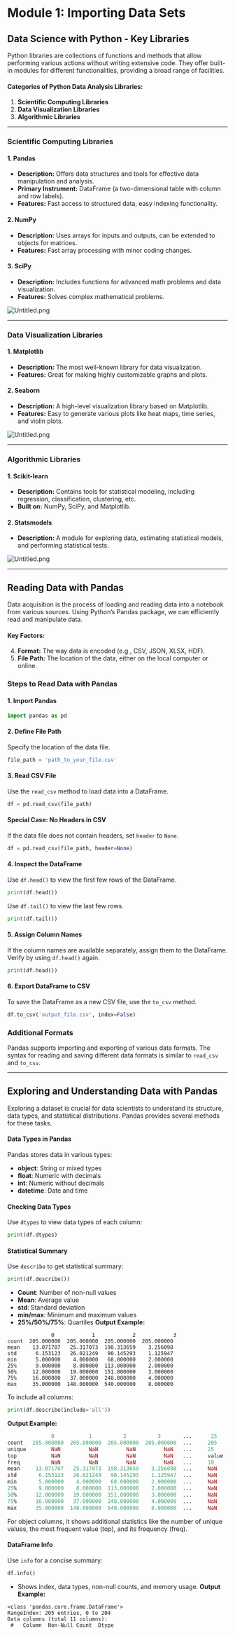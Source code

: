 

# Module 1: Importing Data Sets
## Data Science with Python - Key Libraries
Python libraries are collections of functions and methods that allow performing various actions without writing extensive code. They offer built-in modules for different functionalities, providing a broad range of facilities.
#### Categories of Python Data Analysis Libraries:
1. **Scientific Computing Libraries**
2. **Data Visualization Libraries**
3. **Algorithmic Libraries**

___
### Scientific Computing Libraries
#### 1. **Pandas**
- **Description:** Offers data structures and tools for effective data manipulation and analysis.
- **Primary Instrument:** DataFrame (a two-dimensional table with column and row labels).
- **Features:** Fast access to structured data, easy indexing functionality.
#### 2. **NumPy**
- **Description:** Uses arrays for inputs and outputs, can be extended to objects for matrices.
- **Features:** Fast array processing with minor coding changes.
#### 3. **SciPy**
- **Description:** Includes functions for advanced math problems and data visualization.
- **Features:** Solves complex mathematical problems.

![Untitled.png](https://prod-files-secure.s3.us-west-2.amazonaws.com/03e82b26-cccb-4906-bb56-adabcbdc0655/997ac361-58a8-4f04-bb0f-79fea4baa761/Untitled.png?X-Amz-Algorithm=AWS4-HMAC-SHA256&X-Amz-Content-Sha256=UNSIGNED-PAYLOAD&X-Amz-Credential=ASIAZI2LB466TEPPOHZF%2F20250129%2Fus-west-2%2Fs3%2Faws4_request&X-Amz-Date=20250129T132042Z&X-Amz-Expires=3600&X-Amz-Security-Token=IQoJb3JpZ2luX2VjEIX%2F%2F%2F%2F%2F%2F%2F%2F%2F%2FwEaCXVzLXdlc3QtMiJHMEUCIGDFWCgAC3yCyUNUMQ5%2BnJ78FTo8C2DztbvG1O9ScZelAiEA%2FEVij4VCxOoWE22ve2MmaiGInYANIma8Vay0k%2BaO6WoqiAQIjv%2F%2F%2F%2F%2F%2F%2F%2F%2F%2FARAAGgw2Mzc0MjMxODM4MDUiDA9DYV7ZywLHEDh%2FlyrcAyI3Au8VoXQXrtNoiztxSF8hQqsdqlw70i0NlEPkiRxYYAXZPh5Jm34ihze8IU%2FPvk6%2F2RwdVSymNAlkHkEEHv9j%2Fm1BKC1BoOi1GMAEErzz7VF6bV6JSPiU%2B5h3Yr1zwSZ7eiZNcSrAk5n02vnCUud7bBoX7n1gWhvPtWW9Uml%2Fu1v0aem%2Fgeds47Dz1MsTyDgtfyQwttOjvk%2BSV3oDj0vkRh90uUSEQfp9i4JgDPK4576xXtuD5wni0XUus544b03lORgVYdXTspaKLvyzbb3gcDwHefD6JJeWIaQ0cvIxr1gzIcdV59x1OvPpJzVmb5SNdakmk2KewRjbJuDe75H1XYTVwTt2L5e7pJNIYOlSrusg3fcEo5FgX6cxyOxb58tqKCcQZuCE7yyqJ9UHz2nqg%2B7aBRprhVL%2F0cHRulNBEtcMJRGSu0sbr786OFIVS0lIX%2BUZMrs6sXar2coH%2BQBHP7g1LHkaXAb5o9GHS4aqsOl5rE89WToLxBcBQ%2B%2F4VmwVIHDkrpdYcasznSBVn7WFVcdfyRBRIhZE4d6Jj9vCpqp8zs%2F9O%2FKjqhsWE96re1ggwSKx%2BNss49Yq5UlXqCxTg6LjvvhTfSKAmkPCwqXhHnNUkieAvXsjz3XgMLnL6LwGOqUBkI2CC6VpcF5NG3NRwiz0BPUW7qvCB6OvtI65lfk2nm7rXDR%2FkLQmK%2BIwg1qiMKTzaPc3F%2FNETJTFkn1Z%2BHj6w6UpwKhvx%2F3maqImbwjGCXNnvIsAJl9MGBwk9oiFfeDg4yweKK3HQ7HSIfojPo1kU%2F2DexeMByKaPkWE3OGxeb6EvbPSw00uShyJiFgM4X14%2B0LZ2UBl%2FBvgq0bAYXEUdMNKun3t&X-Amz-Signature=23c1fbc294de3598e6e0a05d4df6e7bfd84238202486dbf17c462f2011e7e8ed&X-Amz-SignedHeaders=host&x-id=GetObject)
___
### Data Visualization Libraries
#### 1. **Matplotlib**
- **Description:** The most well-known library for data visualization.
- **Features:** Great for making highly customizable graphs and plots.
#### 2. **Seaborn**
- **Description:** A high-level visualization library based on Matplotlib.
- **Features:** Easy to generate various plots like heat maps, time series, and violin plots.

![Untitled.png](https://prod-files-secure.s3.us-west-2.amazonaws.com/03e82b26-cccb-4906-bb56-adabcbdc0655/733d1e42-5a53-4fd8-90c1-3d85254369a6/Untitled.png?X-Amz-Algorithm=AWS4-HMAC-SHA256&X-Amz-Content-Sha256=UNSIGNED-PAYLOAD&X-Amz-Credential=ASIAZI2LB466S44UW25Z%2F20250129%2Fus-west-2%2Fs3%2Faws4_request&X-Amz-Date=20250129T132041Z&X-Amz-Expires=3600&X-Amz-Security-Token=IQoJb3JpZ2luX2VjEIX%2F%2F%2F%2F%2F%2F%2F%2F%2F%2FwEaCXVzLXdlc3QtMiJHMEUCIQDIOhA55EjiNicj%2FCy7%2BaMd%2BSu1DIkRLkHo3aAjzYnINgIgbZyqfxmdiFWGNO3bkOHYxJOhgMEv7j3o9wXgwfeGGsYqiAQIjv%2F%2F%2F%2F%2F%2F%2F%2F%2F%2FARAAGgw2Mzc0MjMxODM4MDUiDKP1IrqO5plza3mqjircA02Atqsd2AmWg6DUvDju1ExtsxtvnWe8n546y2aUqM3uOSsuDFncLd09KwjL6EFOImsaNVsIUWUAgzpfUEGHayLH8dpNPuNcG92KR%2FBuiuUuz9xTNZrvCpLHO5cftkABL5wrrMDcciy7Bne2%2FTXVl9qSu4997%2F5CSXFxnVWddcrdLaBnpHNhxdzR2%2FlC9orPV8H2MuZCrit1r205eVMtihaOkA0B0U3%2FxSQdA7GcP2b1DC2Umvgt7C5ReI80x3JYcSLLkX20kYFik1HA%2B2xqTu7%2Bja3yWZtdXZjCQV%2B%2F7eQYKv7VAZsPGUkwRMekZvpcG385nqDNNlnqVIZlDtg5OofxIUNIuCjKcQIPELNgRdoYcWPVSbZTi9iXCAM2vtxhl7R0hLNYmD14gj%2FzGHkgspnA3UePrktN%2FB1TiK6MlnQwcywWNSc2n0PRXo9rZ6cx%2FmIqzNZL7LwUhHsfKwqznSXHnp8qnuWjFdaZZMlufArPu%2B7xSBW1QAeckwYk4ymubPoh4F1ZdISYv%2BFj6wDyncxiAIn2XdVqePtba2xLy0hgp5Hx84kykZW508VrCInWniYhU4FziQoY53%2FJ5SveZq4qE4Ml6BW0IlruhWWfkVXuItu0yFtJABJwUK62MNHL6LwGOqUBHr18f%2F1LipR38M6V%2FKTZ36RxhqJakVS8fxXLPz1%2FNaUx7DY7mKdSWG6%2Bk096%2FqbHo1yKIA8Gu8duFadNhtd1edQMvFzxHhaFStWcMdLiZvLME0FTDT3N5ccBpiM4i3PLMUHFiYLO%2BxOhgDSp%2B1G%2BSsjRv0zqSr%2F7PZ8%2Fz%2FQyBezN6ETPzZQ03BgCEDalfV2nTY3CQV%2FiG1YGCnHN6Z%2BTWRwukEJQ&X-Amz-Signature=fea2be615aa7d68b90af932fd6c4849f41a5d7763ea0636866592d0403d84de0&X-Amz-SignedHeaders=host&x-id=GetObject)
___
### Algorithmic Libraries
#### 1. **Scikit-learn**
- **Description:** Contains tools for statistical modeling, including regression, classification, clustering, etc.
- **Built on:** NumPy, SciPy, and Matplotlib.
#### 2. **Statsmodels**
- **Description:** A module for exploring data, estimating statistical models, and performing statistical tests.

![Untitled.png](https://prod-files-secure.s3.us-west-2.amazonaws.com/03e82b26-cccb-4906-bb56-adabcbdc0655/c62885f5-417d-4179-834f-d68f8f2bdf39/Untitled.png?X-Amz-Algorithm=AWS4-HMAC-SHA256&X-Amz-Content-Sha256=UNSIGNED-PAYLOAD&X-Amz-Credential=ASIAZI2LB466S44UW25Z%2F20250129%2Fus-west-2%2Fs3%2Faws4_request&X-Amz-Date=20250129T132041Z&X-Amz-Expires=3600&X-Amz-Security-Token=IQoJb3JpZ2luX2VjEIX%2F%2F%2F%2F%2F%2F%2F%2F%2F%2FwEaCXVzLXdlc3QtMiJHMEUCIQDIOhA55EjiNicj%2FCy7%2BaMd%2BSu1DIkRLkHo3aAjzYnINgIgbZyqfxmdiFWGNO3bkOHYxJOhgMEv7j3o9wXgwfeGGsYqiAQIjv%2F%2F%2F%2F%2F%2F%2F%2F%2F%2FARAAGgw2Mzc0MjMxODM4MDUiDKP1IrqO5plza3mqjircA02Atqsd2AmWg6DUvDju1ExtsxtvnWe8n546y2aUqM3uOSsuDFncLd09KwjL6EFOImsaNVsIUWUAgzpfUEGHayLH8dpNPuNcG92KR%2FBuiuUuz9xTNZrvCpLHO5cftkABL5wrrMDcciy7Bne2%2FTXVl9qSu4997%2F5CSXFxnVWddcrdLaBnpHNhxdzR2%2FlC9orPV8H2MuZCrit1r205eVMtihaOkA0B0U3%2FxSQdA7GcP2b1DC2Umvgt7C5ReI80x3JYcSLLkX20kYFik1HA%2B2xqTu7%2Bja3yWZtdXZjCQV%2B%2F7eQYKv7VAZsPGUkwRMekZvpcG385nqDNNlnqVIZlDtg5OofxIUNIuCjKcQIPELNgRdoYcWPVSbZTi9iXCAM2vtxhl7R0hLNYmD14gj%2FzGHkgspnA3UePrktN%2FB1TiK6MlnQwcywWNSc2n0PRXo9rZ6cx%2FmIqzNZL7LwUhHsfKwqznSXHnp8qnuWjFdaZZMlufArPu%2B7xSBW1QAeckwYk4ymubPoh4F1ZdISYv%2BFj6wDyncxiAIn2XdVqePtba2xLy0hgp5Hx84kykZW508VrCInWniYhU4FziQoY53%2FJ5SveZq4qE4Ml6BW0IlruhWWfkVXuItu0yFtJABJwUK62MNHL6LwGOqUBHr18f%2F1LipR38M6V%2FKTZ36RxhqJakVS8fxXLPz1%2FNaUx7DY7mKdSWG6%2Bk096%2FqbHo1yKIA8Gu8duFadNhtd1edQMvFzxHhaFStWcMdLiZvLME0FTDT3N5ccBpiM4i3PLMUHFiYLO%2BxOhgDSp%2B1G%2BSsjRv0zqSr%2F7PZ8%2Fz%2FQyBezN6ETPzZQ03BgCEDalfV2nTY3CQV%2FiG1YGCnHN6Z%2BTWRwukEJQ&X-Amz-Signature=81a75626b4c81529300a95514dfacd963d20c57975d197082452f8300a76cf16&X-Amz-SignedHeaders=host&x-id=GetObject)
___
## Reading Data with Pandas
Data acquisition is the process of loading and reading data into a notebook from various sources. Using Python’s Pandas package, we can efficiently read and manipulate data.
#### Key Factors:
4. **Format:** The way data is encoded (e.g., CSV, JSON, XLSX, HDF).
5. **File Path:** The location of the data, either on the local computer or online.
### Steps to Read Data with Pandas
#### 1. **Import Pandas**
```python
import pandas as pd
```
#### 2. **Define File Path**
Specify the location of the data file.
```python
file_path = 'path_to_your_file.csv'
```
#### 3. **Read CSV File**
Use the `read_csv` method to load data into a DataFrame.
```python
df = pd.read_csv(file_path)
```
#### Special Case: No Headers in CSV
If the data file does not contain headers, set `header` to `None`.
```python
df = pd.read_csv(file_path, header=None)
```
#### 4. **Inspect the DataFrame**
Use `df.head()` to view the first few rows of the DataFrame.
```python
print(df.head())
```
Use `df.tail()` to view the last few rows.
```python
print(df.tail())
```
#### 5. **Assign Column Names**
If the column names are available separately, assign them to the DataFrame.
Verify by using `df.head()` again.
```python
print(df.head())
```
#### 6. **Export DataFrame to CSV**
To save the DataFrame as a new CSV file, use the `to_csv` method.
```python
df.to_csv('output_file.csv', index=False)
```
### Additional Formats
Pandas supports importing and exporting of various data formats. The syntax for reading and saving different data formats is similar to `read_csv` and `to_csv`.
___
## Exploring and Understanding Data with Pandas
Exploring a dataset is crucial for data scientists to understand its structure, data types, and statistical distributions. Pandas provides several methods for these tasks.
#### Data Types in Pandas
Pandas stores data in various types:
- **object**: String or mixed types
- **float**: Numeric with decimals
- **int**: Numeric without decimals
- **datetime**: Date and time
#### Checking Data Types
Use `dtypes` to view data types of each column:
```python
print(df.dtypes)
```
#### Statistical Summary
Use `describe` to get statistical summary:
```python
print(df.describe())
```
- **Count**: Number of non-null values
- **Mean**: Average value
- **std**: Standard deviation
- **min/max**: Minimum and maximum values
- **25%/50%/75%**: Quartiles
**Output Example:**
```plain text
              0            1            2            3
count  205.000000  205.000000  205.000000  205.000000
mean    13.071707   25.317073  198.313659    3.256098
std      6.153123   26.021249   90.145293    1.125947
min      5.000000    4.000000   68.000000    2.000000
25%      9.000000    8.000000  113.000000    2.000000
50%     12.000000   19.000000  151.000000    3.000000
75%     16.000000   37.000000  248.000000    4.000000
max     35.000000  148.000000  540.000000    8.000000
```
To include all columns:
```python
print(df.describe(include='all'))
```
**Output Example:**
```r
              0           1          2          3       ...      25       26       27
count   205.000000  205.000000  205.000000  205.000000  ...     205      205      205
unique        NaN         NaN         NaN         NaN   ...     25       25       25
top           NaN         NaN         NaN         NaN   ...     value    value    value
freq          NaN         NaN         NaN         NaN   ...     10       10       10
mean     13.071707   25.317073  198.313659    3.256098  ...     NaN      NaN      NaN
std       6.153123   26.021249   90.145293    1.125947  ...     NaN      NaN      NaN
min       5.000000    4.000000   68.000000    2.000000  ...     NaN      NaN      NaN
25%       9.000000    8.000000  113.000000    2.000000  ...     NaN      NaN      NaN
50%      12.000000   19.000000  151.000000    3.000000  ...     NaN      NaN      NaN
75%      16.000000   37.000000  248.000000    4.000000  ...     NaN      NaN      NaN
max      35.000000  148.000000  540.000000    8.000000  ...     NaN      NaN      NaN
```
For object columns, it shows additional statistics like the number of unique values, the most frequent value (top), and its frequency (freq).
#### DataFrame Info
Use `info` for a concise summary:
```python
df.info()
```
- Shows index, data types, non-null counts, and memory usage.
**Output Example:**
```less
<class 'pandas.core.frame.DataFrame'>
RangeIndex: 205 entries, 0 to 204
Data columns (total 11 columns):
 #   Column  Non-Null Count  Dtype
